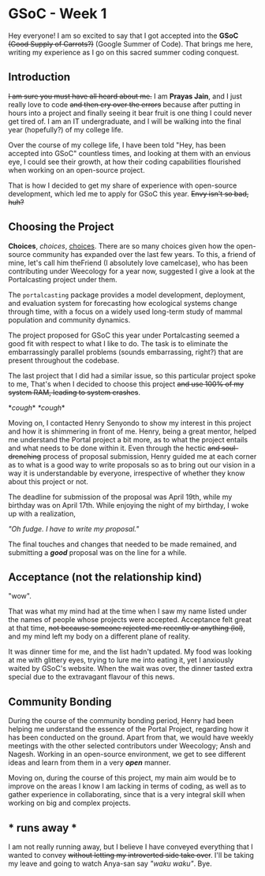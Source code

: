 # GSoC - Week 1

Hey everyone! I am so excited to say that I got accepted into the **GSoC** ~~(Good Supply of Carrots?)~~ (Google Summer of Code). That brings me here, writing my experience as I go on this sacred summer coding conquest.

## Introduction

~~I am sure you must have all heard about me.~~ I am **Prayas Jain**, and I just really love to code ~~and then cry over the errors~~ because after putting in hours into a project and finally seeing it bear fruit is one thing I could never get tired of. I am an IT undergraduate, and I will be walking into the final year (hopefully?) of my college life.

Over the course of my college life, I have been told "Hey, <someone> has been accepted into GSoC" countless times, and looking at them with an envious eye, I could see their growth, at how their coding capabilities flourished when working on an open-source project. 

That is how I decided to get my share of experience with open-source development, which led me to apply for GSoC this year. ~~Envy isn't so bad, huh?~~

## Choosing the Project

**Choices**, *choices*, <u>choices</u>. There are so many choices given how the open-source community has expanded over the last few years. To this, a friend of mine, let's call him theFriend (I absolutely love camelcase), who has been contributing under Weecology for a year now, suggested I give a look at the Portalcasting project under them.

The `portalcasting` package provides a model development, deployment, and evaluation system for forecasting how ecological systems change through time, with a focus on a widely used long-term study of mammal population and community dynamics. 

The project proposed for GSoC this year under Portalcasting seemed a good fit with respect to what I like to do. The task is to eliminate the embarrassingly parallel problems (sounds embarrassing, right?) that are present throughout the codebase.

The last project that I did had a similar issue, so this particular project spoke to me, That's when I decided to choose this project ~~and use 100% of my system RAM, leading to system crashes~~. 

\**cough*\* *\*cough*\*

Moving on, I contacted Henry Senyondo to show my interest in this project and how it is shimmering in front of me. Henry, being a great mentor, helped me understand the Portal project a bit more, as to what the project entails and what needs to be done within it. 
Even through the hectic ~~and soul-drenching~~ process of proposal submission, Henry guided me at each corner as to what is a good way to write proposals so as to bring out our vision in a way it is understandable by everyone, irrespective of whether they know about this project or not.  

The deadline for submission of the proposal was April 19th, while my birthday was on April 17th. While enjoying the night of my birthday, I woke up with a realization,

*"Oh fudge. I have to write my proposal."*

The final touches and changes that needed to be made remained, and submitting a ***good*** proposal was on the line for a while.

## Acceptance (not the relationship kind)

"wow".

That was what my mind had at the time when I saw my name listed under the names of people whose projects were accepted. Acceptance felt great at that time, ~~not because someone rejected me recently or anything (lol)~~, and my mind left my body on a different plane of reality. 

It was dinner time for me, and the list hadn't updated. My food was looking at me with glittery eyes, trying to lure me into eating it, yet I anxiously waited by GSoC's website.
When the wait was over, the dinner tasted extra special due to the extravagant flavour of this news.

## Community Bonding

During the course of the community bonding period, Henry had been helping me understand the essence of the Portal Project, regarding how it has been conducted on the ground. Apart from that, we would have weekly meetings with the other selected contributors under Weecology; Ansh and Nagesh. Working in an open-source environment, we get to see different ideas and learn from them in a very ***open*** manner.

Moving on, during the course of this project, my main aim would be to improve on the areas I know I am lacking in terms of coding, as well as to gather experience in collaborating, since that is a very integral skill when working on big and complex projects.

## * runs away *

I am not really running away, but I believe I have conveyed everything that I wanted to convey ~~without letting my introverted side take over~~. I'll be taking my leave and going to watch Anya-san say *"waku waku"*. Bye.
